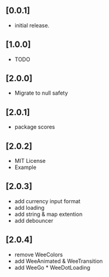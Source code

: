 ## [0.0.1] 
* initial release.
## [1.0.0] 
* TODO 
## [2.0.0] 
* Migrate to null safety
## [2.0.1] 
* package scores
## [2.0.2] 
* MIT License
* Example
## [2.0.3] 
* add currency input format
* add loading
* add string & map extention
* add debouncer
## [2.0.4] 
* remove WeeColors
* add WeeAnimated & WeeTransition
* add WeeGo * WeeDotLoading
 
